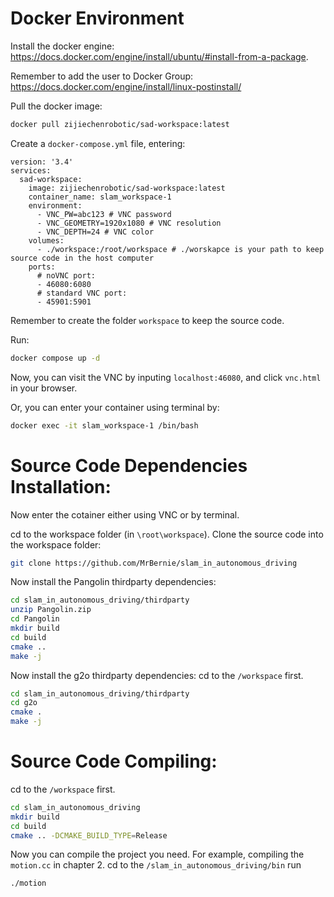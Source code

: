 # Docker Environment

Install the docker engine: https://docs.docker.com/engine/install/ubuntu/#install-from-a-package.

Remember to add the user to Docker Group: https://docs.docker.com/engine/install/linux-postinstall/

Pull the docker image: 
```bash
docker pull zijiechenrobotic/sad-workspace:latest
```

Create a `docker-compose.yml` file, entering:
```
version: '3.4'
services:
  sad-workspace:
    image: zijiechenrobotic/sad-workspace:latest
    container_name: slam_workspace-1
    environment:
      - VNC_PW=abc123 # VNC password
      - VNC_GEOMETRY=1920x1080 # VNC resolution
      - VNC_DEPTH=24 # VNC color
    volumes:
      - ./workspace:/root/workspace # ./worskapce is your path to keep source code in the host computer
    ports:
      # noVNC port:
      - 46080:6080
      # standard VNC port:
      - 45901:5901
```
Remember to create the folder `workspace` to keep the source code.

Run:
```bash
docker compose up -d
```

Now, you can visit the VNC by inputing `localhost:46080`, and click `vnc.html` in your browser.

Or, you can enter your container using terminal by:
```bash
docker exec -it slam_workspace-1 /bin/bash
```

# Source Code Dependencies Installation: 

Now enter the cotainer either using VNC or by terminal.

cd to the workspace folder (in `\root\workspace`). Clone the source code into the workspace folder:
```bash
git clone https://github.com/MrBernie/slam_in_autonomous_driving
```
Now install the Pangolin thirdparty dependencies:
```bash
cd slam_in_autonomous_driving/thirdparty
unzip Pangolin.zip
cd Pangolin
mkdir build
cd build
cmake ..
make -j
```

Now install the g2o thirdparty dependencies:
cd to the `/workspace` first.
```bash
cd slam_in_autonomous_driving/thirdparty
cd g2o
cmake .
make -j
```

# Source Code Compiling:
cd to the `/workspace` first.
```bash
cd slam_in_autonomous_driving
mkdir build
cd build
cmake .. -DCMAKE_BUILD_TYPE=Release
```
Now you can compile the project you need.
For example, compiling the `motion.cc` in chapter 2.
cd to the `/slam_in_autonomous_driving/bin`
run
```bash
./motion
```





